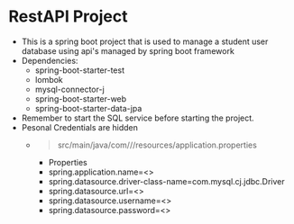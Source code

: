 # RestAPI Project

- This is a spring boot project that is used to manage a student user database using api's managed by spring boot framework
- Dependencies:
    - spring-boot-starter-test
    - lombok
    - mysql-connector-j
    - spring-boot-starter-web
    - spring-boot-starter-data-jpa
- Remember to start the SQL service before starting the project.
- Pesonal Credentials are hidden 
    - >src/main/java/com/<OrgName>/<ProjName>/resources/application.properties
        - Properties 
        - spring.application.name=<>
        - spring.datasource.driver-class-name=com.mysql.cj.jdbc.Driver
        - spring.datasource.url=<>
        - spring.datasource.username=<>
        - spring.datasource.password=<>
